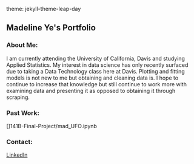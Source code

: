 theme: jekyll-theme-leap-day
## Madeline Ye's Portfolio

### About Me: 
I am currently attending the University of California, Davis and studying Applied Statistics. My interest in data science has only recently surfaced due to taking a Data Technology class here at Davis. Plotting and fitting models is not new to me but obtaining and cleaning data is. I hope to continue to increase that knowledge but still continue to work more with examining data and presenting it as opposed to obtaining it through scraping.


### Past Work:
[]141B-Final-Project/mad_UFO.ipynb



### Contact: 
[LinkedIn](https://www.linkedin.com/in/madeline-ye-25283727/)
